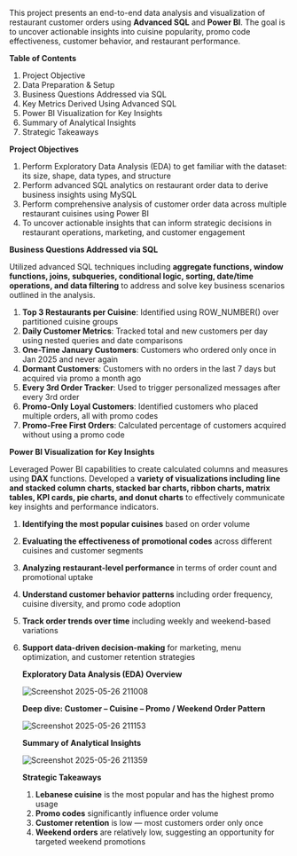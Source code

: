 
This project presents an end-to-end data analysis and visualization of restaurant customer orders using **Advanced SQL** and **Power BI**. The goal is to uncover actionable insights into cuisine popularity, promo code effectiveness, customer behavior, and restaurant performance.

**Table of Contents**

1. Project Objective
2. Data Preparation & Setup
3. Business Questions Addressed via SQL
4. Key Metrics Derived Using Advanced SQL
5. Power BI Visualization for Key Insights
6. Summary of Analytical Insights
7. Strategic Takeaways

**Project Objectives**

1. Perform Exploratory Data Analysis (EDA) to get familiar with the dataset: its size, shape, data types, and structure
2. Perform advanced SQL analytics on restaurant order data to derive business insights using MySQL
3. Perform comprehensive analysis of customer order data across multiple restaurant cuisines using Power BI
4. To uncover actionable insights that can inform strategic decisions in restaurant operations, marketing, and customer engagement

**Business Questions Addressed via SQL**

Utilized advanced SQL techniques including **aggregate functions, window functions, joins, subqueries, conditional logic, sorting, date/time operations, and data filtering** to address and solve key business scenarios outlined in the analysis.

1. **Top 3 Restaurants per Cuisine**: Identified using ROW_NUMBER() over partitioned cuisine groups
2. **Daily Customer Metrics**: Tracked total and new customers per day using nested queries and date comparisons
3. **One-Time January Customers**: Customers who ordered only once in Jan 2025 and never again
4. **Dormant Customers**: Customers with no orders in the last 7 days but acquired via promo a month ago
5. **Every 3rd Order Tracker**: Used to trigger personalized messages after every 3rd order
6. **Promo-Only Loyal Customers**: Identified customers who placed multiple orders, all with promo codes
7. **Promo-Free First Orders**: Calculated percentage of customers acquired without using a promo code

**Power BI Visualization for Key Insights**

Leveraged Power BI capabilities to create calculated columns and measures using **DAX** functions. Developed a **variety of visualizations including line and stacked column charts, stacked bar charts, ribbon charts, matrix tables, KPI cards, pie charts, and donut charts** to effectively communicate key insights and performance indicators.

1. **Identifying the most popular cuisines** based on order volume
2. **Evaluating the effectiveness of promotional codes** across different cuisines and customer segments
3. **Analyzing restaurant-level performance** in terms of order count and promotional uptake
4. **Understand customer behavior patterns** including order frequency, cuisine diversity, and promo code adoption
5. **Track order trends over time** including weekly and weekend-based variations
6. **Support data-driven decision-making** for marketing, menu optimization, and customer retention strategies

   **Exploratory Data Analysis (EDA) Overview**

   ![Screenshot 2025-05-26 211008](https://github.com/user-attachments/assets/b4fe3455-4bc7-486d-bffb-97aba7fde609)

   **Deep dive: Customer – Cuisine – Promo / Weekend Order Pattern**

   ![Screenshot 2025-05-26 211153](https://github.com/user-attachments/assets/887babda-9cbb-4a7f-a66b-de45cf42bc49)

   **Summary of Analytical Insights**

   ![Screenshot 2025-05-26 211359](https://github.com/user-attachments/assets/a803b10e-edd3-4ac8-b761-90fdcd768135)

   **Strategic Takeaways**

   1. **Lebanese cuisine** is the most popular and has the highest promo usage
   2. **Promo codes** significantly influence order volume
   3. **Customer retention** is low — most customers order only once
   4. **Weekend orders** are relatively low, suggesting an opportunity for targeted weekend promotions
      
